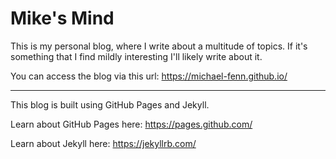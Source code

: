 # Mike's Mind

This is my personal blog, where I write about a multitude of topics. If it's something that I find mildly interesting I'll likely write about it.

You can access the blog via this url: https://michael-fenn.github.io/

***

This blog is built using GitHub Pages and Jekyll.

Learn about GitHub Pages here: https://pages.github.com/

Learn about Jekyll here: https://jekyllrb.com/
